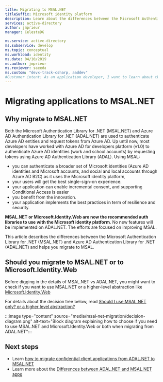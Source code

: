 ```yaml
---
title: Migrating to MSAL.NET
titleSuffix: Microsoft identity platform
description: Learn about the differences between the Microsoft Authentication Library for .NET (MSAL.NET) and Azure AD Authentication Library for .NET (ADAL.NET) and how to migrate to MSAL.NET.
services: active-directory
author: jmprieur
manager: CelesteDG

ms.service: active-directory
ms.subservice: develop
ms.topic: conceptual
ms.workload: identity
ms.date: 04/10/2019
ms.author: jmprieur
ms.reviewer: saeeda
ms.custom: "devx-track-csharp, aaddev"
#Customer intent: As an application developer, I want to learn about the differences between the ADAL.NET and MSAL.NET libraries so I can migrate my applications to MSAL.NET.
---
```


# Migrating applications to MSAL.NET

## Why migrate to MSAL.NET

Both the Microsoft Authentication Library for .NET (MSAL.NET) and Azure AD Authentication Library for .NET (ADAL.NET) are used to authenticate Azure AD entities and request tokens from Azure AD. Up until now, most developers have worked with Azure AD for developers platform (v1.0) to authenticate Azure AD identities (work and school accounts) by requesting tokens using Azure AD Authentication Library (ADAL). Using MSAL:

- you can authenticate a broader set of Microsoft identities (Azure AD identities and Microsoft accounts, and social and local accounts through Azure AD B2C) as it uses the Microsoft identity platform,
- your users will get the best single-sign-on experience.
- your application can enable incremental consent, and supporting Conditional Access is easier
- you benefit from the innovation.
- your application implements the best practices in term of resilience and security.

**MSAL.NET or Microsoft.Identity.Web are now the recommended auth libraries to use with the Microsoft identity platform**. No new features will be implemented on ADAL.NET. The efforts are focused on improving MSAL.

This article describes the differences between the Microsoft Authentication Library for .NET (MSAL.NET) and Azure AD Authentication Library for .NET (ADAL.NET) and helps you migrate to MSAL.

## Should you migrate to MSAL.NET or to Microsoft.Identity.Web

Before digging in the details of MSAL.NET vs ADAL.NET, you might want to check if you want to use MSAL.NET or a higher-level abstraction like [Microsoft.Identity.Web](microsoft-identity-web.md)

For details about the decision tree below, read [Should I use MSAL.NET only? or a higher level abstraction?](https://github.com/AzureAD/microsoft-authentication-library-for-dotnet/wiki/Is-MSAL.NET-right-for-me%3F)

:::image type="content" source="media/msal-net-migration/decision-diagram.png" alt-text="Block diagram explaining how to choose if you need to use MSAL.NET and Microsoft.Identity.Web or both when migrating from ADAL.NET":::



## Next steps

- Learn [how to migrate confidential client applications from ADAL.NET to MSAL.NET](msal-net-migration-confidential-client.md)
- Learn more about the [Differences between ADAL.NET and MSAL.NET apps](msal-net-differences-adal-net.md)

